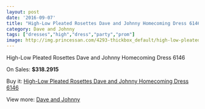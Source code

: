 ```yaml
---
layout: post
date: '2016-09-07'
title: "High-Low Pleated Rosettes Dave and Johnny Homecoming Dress 6146"
category: Dave and Johnny
tags: ["dresses","high","dress","party","prom"]
image: http://img.princessan.com/4293-thickbox_default/high-low-pleated-rosettes-dave-and-johnny-homecoming-dress-6146.jpg
---
```

High-Low Pleated Rosettes Dave and Johnny Homecoming Dress 6146

On Sales: **$318.2915**
<a href="https://www.princessan.com/en/dave-and-johnny/1994-high-low-pleated-rosettes-dave-and-johnny-homecoming-dress-6146.html"><amp-img layout="responsive" width="600" height="600" src="//img.princessan.com/4293-thickbox_default/high-low-pleated-rosettes-dave-and-johnny-homecoming-dress-6146.jpg" alt="High-Low Pleated Rosettes Dave and Johnny Homecoming Dress 6146 0" /></a>
<a href="https://www.princessan.com/en/dave-and-johnny/1994-high-low-pleated-rosettes-dave-and-johnny-homecoming-dress-6146.html"><amp-img layout="responsive" width="600" height="600" src="//img.princessan.com/4294-thickbox_default/high-low-pleated-rosettes-dave-and-johnny-homecoming-dress-6146.jpg" alt="High-Low Pleated Rosettes Dave and Johnny Homecoming Dress 6146 1" /></a>

Buy it: [High-Low Pleated Rosettes Dave and Johnny Homecoming Dress 6146](https://www.princessan.com/en/dave-and-johnny/1994-high-low-pleated-rosettes-dave-and-johnny-homecoming-dress-6146.html "High-Low Pleated Rosettes Dave and Johnny Homecoming Dress 6146")

View more: [Dave and Johnny](https://www.princessan.com/en/16-dave-and-johnny "Dave and Johnny")